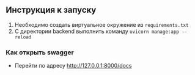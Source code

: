 ## Инструкция к запуску

1. Необходимо создать виртуальное окружение из `requirements.txt`
2. С директории backend выполнить команду `uvicorn manage:app --reload`

### Как открыть swagger
- Перейти по адресу http://127.0.0.1:8000/docs
